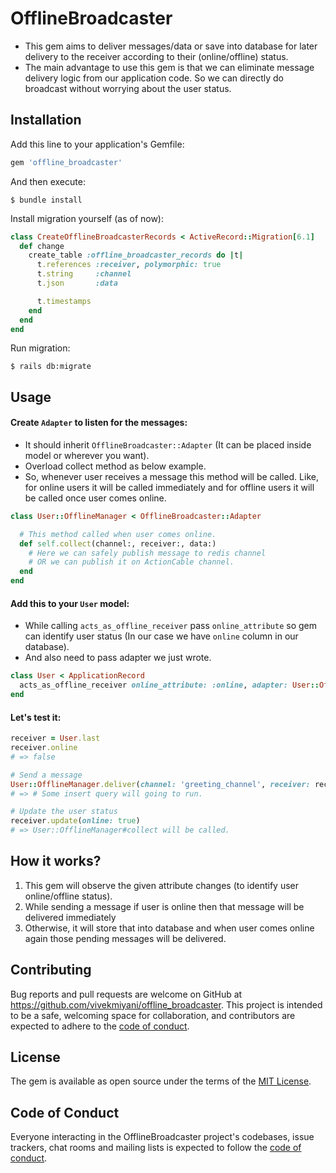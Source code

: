 # OfflineBroadcaster
- This gem aims to deliver messages/data or save into database for later delivery to the receiver according to their (online/offline) status.
- The main advantage to use this gem is that we can eliminate message delivery logic from our application code. So we can directly do broadcast without worrying about the user status.

## Installation

Add this line to your application's Gemfile:

```ruby
gem 'offline_broadcaster'
```

And then execute:

    $ bundle install

Install migration yourself (as of now):

```ruby
class CreateOfflineBroadcasterRecords < ActiveRecord::Migration[6.1]
  def change
    create_table :offline_broadcaster_records do |t|
      t.references :receiver, polymorphic: true
      t.string     :channel
      t.json       :data

      t.timestamps
    end
  end
end

```

Run migration:

    $ rails db:migrate

## Usage

#### Create `Adapter` to listen for the messages:

- It should inherit `OfflineBroadcaster::Adapter` (It can be placed inside model or wherever you want).
- Overload collect method as below example.
- So, whenever user receives a message this method will be called. Like, for online users it will be called immediately and for offline users it will be called once user comes online.

```ruby
class User::OfflineManager < OfflineBroadcaster::Adapter

  # This method called when user comes online.
  def self.collect(channel:, receiver:, data:)
    # Here we can safely publish message to redis channel
    # OR we can publish it on ActionCable channel.
  end
end

```

#### Add this to your `User` model:

- While calling `acts_as_offline_receiver` pass `online_attribute` so gem can identify user status (In our case we have `online` column in our database).
- And also need to pass adapter we just wrote.

```ruby
class User < ApplicationRecord
  acts_as_offline_receiver online_attribute: :online, adapter: User::OfflineManager
end
```

#### Let's test it:

```ruby
receiver = User.last
receiver.online
# => false

# Send a message
User::OfflineManager.deliver(channel: 'greeting_channel', receiver: receiver, data: 'Hello online user!!')
# => # Some insert query will going to run.

# Update the user status
receiver.update(online: true)
# => User::OfflineManager#collect will be called.
```

## How it works?
1. This gem will observe the given attribute changes (to identify user online/offline status).
2. While sending a message if user is online then that message will be delivered immediately
3. Otherwise, it will store that into database and when user comes online again those pending messages will be delivered.

## Contributing

Bug reports and pull requests are welcome on GitHub at https://github.com/vivekmiyani/offline_broadcaster. This project is intended to be a safe, welcoming space for collaboration, and contributors are expected to adhere to the [code of conduct](https://github.com/vivekmiyani/offline_broadcaster/blob/master/CODE_OF_CONDUCT.md).

## License

The gem is available as open source under the terms of the [MIT License](https://opensource.org/licenses/MIT).

## Code of Conduct

Everyone interacting in the OfflineBroadcaster project's codebases, issue trackers, chat rooms and mailing lists is expected to follow the [code of conduct](https://github.com/vivekmiyani/offline_broadcaster/blob/master/CODE_OF_CONDUCT.md).
